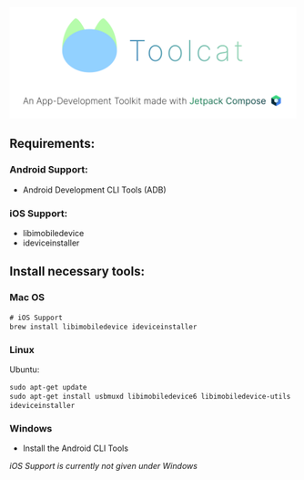 <div align="center">
  <a>
    <img src="logo.svg">
  </a>
</div>

## Requirements:
### Android Support:
- Android Development CLI Tools (ADB)

### iOS Support:
- libimobiledevice
- ideviceinstaller


## Install necessary tools:

### Mac OS

```shell
# iOS Support
brew install libimobiledevice ideviceinstaller
```

### Linux

Ubuntu:
```shell
sudo apt-get update
sudo apt-get install usbmuxd libimobiledevice6 libimobiledevice-utils ideviceinstaller
```

### Windows
- Install the Android CLI Tools

_iOS Support is currently not given under Windows_